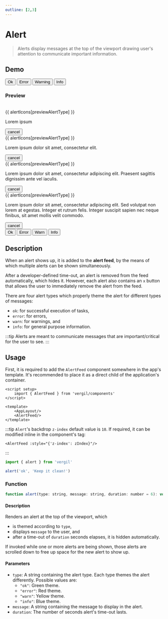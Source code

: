 ```yaml
---
outline: [2,3]
---
```


# Alert

>Alerts display messages at the top of the viewport drawing user's attention to communicate important information.

## Demo

<script setup>
import { ref } from 'vue'
import { alert } from 'vergil'

const previewAlertType = ref('ok')
const alertIcons = {
    ok: 'check_circle',
    error: 'cancel',
    warn: 'warning',
    info: 'info'
}
</script>

<Demo>
    <div class="row">
        <button class="vp-btn" @click="alert('ok', 'Success! Green Alert.')">Ok</button>
        <button class="vp-btn" @click="alert('error', 'Error! Red Alert.')">Error</button>
        <button class="vp-btn" @click="alert('warn', 'Warning! Yellow Alert.')">Warning</button>
        <button class="vp-btn" @click="alert('info', 'Info. Blue Alert.')">Info</button>
    </div>
</Demo>

### Preview

<br>

<Demo>
    <div class="col">
        <div :class="['alert', previewAlertType]">
            <span class="material-icons-round">{{ alertIcons[previewAlertType] }}</span>
            <p>Lorem ipsum</p>
            <button>
                <span class="material-icons-round">cancel</span>
            </button>
        </div>
        <div :class="['alert', previewAlertType]">
            <span class="material-icons-round">{{ alertIcons[previewAlertType] }}</span>
            <p>Lorem ipsum dolor sit amet, consectetur elit.</p>
            <button>
                <span class="material-icons-round">cancel</span>
            </button>
        </div>
        <div :class="['alert', previewAlertType]">
            <span class="material-icons-round">{{ alertIcons[previewAlertType] }}</span>
            <p>Lorem ipsum dolor sit amet, consectetur adipiscing elit. Praesent sagittis dignissim ante vel iaculis.</p>
            <button>
                <span class="material-icons-round">cancel</span>
            </button>
        </div>
        <div :class="['alert', previewAlertType]">
            <span class="material-icons-round">{{ alertIcons[previewAlertType] }}</span>
            <p>Lorem ipsum dolor sit amet, consectetur adipiscing elit. Sed volutpat non lorem at egestas. Integer et rutrum felis. Integer suscipit sapien nec neque finibus, sit amet mollis velit commodo.</p>
            <button>
                <span class="material-icons-round">cancel</span>
            </button>
        </div>
        <div class="row" :style="{'padding-top': '30px'}">
            <button class="vp-btn" @click="previewAlertType = 'ok'">Ok</button>
            <button class="vp-btn" @click="previewAlertType = 'error'">Error</button>
            <button class="vp-btn" @click="previewAlertType = 'warn'">Warn</button>
            <button class="vp-btn" @click="previewAlertType = 'info'">Info</button>
        </div>
    </div>
</Demo>

## Description

When an alert shows up, it is added to the **alert feed**, by the means of which multiple alerts can be shown simultaneously.

After a developer-defined time-out, an alert is removed from the feed automatically, which hides it. However, each alert also contains an `x` button that allows the user to immediately remove the alert from the feed.

There are four alert types which properly theme the alert for different types of messages:

- `ok`: for successful execution of tasks,
- `error`: for errors,
- `warn`: for warnings, and
- `info`: for general purpose information.

:::tip
Alerts are meant to communicate messages that are important/critical for the user to see.
:::

## Usage

First, it is required to add the `AlertFeed` component somewhere in the app's template. It's recommended to place it as a direct child of the application's container.

```vue
<script setup>
    import { AlertFeed } from 'vergil/components'
</script>

<template>
    <AppLayout/>
    <AlertFeed/>
</template>
```

:::tip
`Alert`'s backdrop `z-index` default value is `10`. If required, it can be modified inline in the component's tag:

```vue
<AlertFeed :style="{'z-index': zIndex}"/>
```
:::

```js
import { alert } from 'vergil'

alert('ok', 'Keep it clean!')
```

### Function

```js
function alert(type: string, message: string, duration: number = 6): void
```

#### Description

Renders an alert at the top of the viewport, which
- is themed according to `type`, 
- displays `message` to the user, and
- after a time-out of `duration` seconds elapses, it is hidden automatically.

If invoked while one or more alerts are being shown, those alerts are scrolled down to free up space for the new alert to show up.

#### Parameters

- `type`: A string containing the alert type. Each type themes the alert differently. Possible values are:
    - `"ok"`: Green theme.
    - `"error"`: Red theme.
    - `"warn"`: Yellow theme.
    - `"info"`: Blue theme.
- `message`: A string containing the message to display in the alert.
- `duration`: The number of seconds alert's time-out lasts.

<style>
.demo .alert{
    position: initial;
    width: initial;
}
.demo .alert p{
    margin: 0;
}
</style>